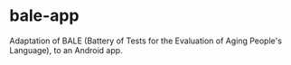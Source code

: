 # bale-app
Adaptation of BALE (Battery of Tests for the Evaluation of Aging People's Language), to an Android app.
